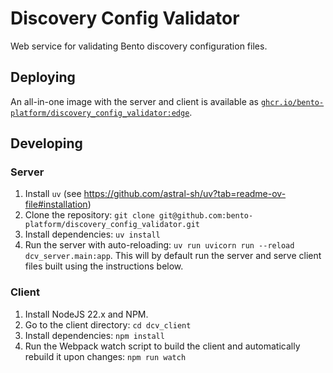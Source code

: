 # Discovery Config Validator

Web service for validating Bento discovery configuration files.


## Deploying

An all-in-one image with the server and client is available as 
[`ghcr.io/bento-platform/discovery_config_validator:edge`](https://ghcr.io/bento-platform/discovery_config_validator).


## Developing

### Server

1. Install `uv` (see https://github.com/astral-sh/uv?tab=readme-ov-file#installation)
2. Clone the repository: `git clone git@github.com:bento-platform/discovery_config_validator.git`
3. Install dependencies: `uv install`
4. Run the server with auto-reloading: `uv run uvicorn run --reload dcv_server.main:app`. This will by default run the
   server and serve client files built using the instructions below.

### Client

1. Install NodeJS 22.x and NPM.
2. Go to the client directory: `cd dcv_client`
3. Install dependencies: `npm install`
4. Run the Webpack watch script to build the client and automatically rebuild it upon changes: `npm run watch`
